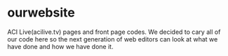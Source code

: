 # ourwebsite 
ACI Live(acilive.tv) pages and front page codes. We decided to cary all of our code 
here so the next  generation of web editors can look at what we have done and how we have done it.
